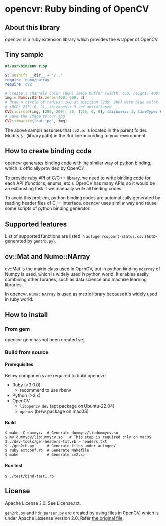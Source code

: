 # opencvr: Ruby binding of OpenCV

## About this library

opencvr is a ruby extension library which provides the wrapper of OpenCV.

## Tiny sample

```ruby
#!/usr/bin/env ruby

$:.unshift __dir__ + "/.."
require 'numo/narray'
require 'cv2'

# Create 3 channels color (BGR) image buffer (width: 600, height: 400)
img = Numo::UInt8.zeros(400, 600, 3)
# draw a circle of radius: 100 at position (200, 200) with blue color
# (BGR: 255, 0, 0), thickness: 3 and antialiased
CV2::circle(img, [200, 200], 50, [255, 0, 0], thickness: 3, lineType: CV2::LINE_AA)
# Save the image to out.jpg
CV2::imwrite("out.jpg", img)
```

The above sample assumes that `cv2.so` is located in the parent folder. Modify `$:` (library path) in the 3rd line according to your environment.

## How to create binding code

opencvr generates binding code with the similar way of python binding, which is officially provided by OpenCV.

To provide ruby API of C/C++ library, we need to write binding code for each API (functions, enums, etc.). OpenCV has many APIs, so it would be an exhausting task if we manually write all binding codes.

To avoid this problem, python binding codes are automatically generated by reading header files of C++ interface. opencvr uses similar way and reuse some scripts of python binding generator.

## Supported features

List of supported functions are listed in `autogen/support-status.csv` (auto-generated by `gen2rb.py`).

## cv::Mat and Numo::NArray

cv::Mat is the matrix class used in OpenCV, but in python binding `ndarray` of Numpy is used, which is widely used in python world. It enables easily combining other libraries, such as data science and machine learning libraries.

In opencvr, `Numo::NArray` is used as matrix library because it's widely used in ruby world.

## How to install

### From gem

opencvr gem has not been created yet.

### Build from source

#### Prerequisites

Below components are required to build opencvr:

* Ruby (>3.0.0)
  * recommend to use rbenv
* Python (>3.x)
* OpenCV
  * `libopencv-dev` (apt package on Ubuntu-22.04)
  * `opencv` (brew package on macOS)

#### Build

```
$ make -C dummycv  # Generate dummycv/libdummycv.so
$ mv dummycv/libdummycv.so . # This step is required only on macOS
$ ./dev-tools/gen-headers-txt.rb > headers.txt
$ ./gen2rb.py      # Generate files under autogen/
$ ruby extconf.rb  # Generate Makefile
$ make             # Generate cv2.so
```

#### Run test

```
$ ./test/bind-test1.rb
```

## License

Apache License 2.0. See License.txt.

`gen2rb.py` and `hdr_parser.py` are created by using files in OpenCV, which is under Apache Licsense Version 2.0. Refer [the original file](https://github.com/opencv/opencv/blob/4.5.2/modules/python/src2/gen2.py).
